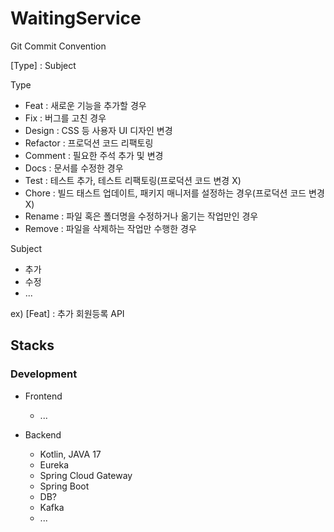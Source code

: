 # WaitingService

Git Commit Convention

[Type] : Subject

Type
- Feat : 새로운 기능을 추가할 경우
- Fix : 버그를 고친 경우
- Design : CSS 등 사용자 UI 디자인 변경
- Refactor : 프로덕션 코드 리팩토링
- Comment : 필요한 주석 추가 및 변경
- Docs : 문서를 수정한 경우
- Test : 테스트 추가, 테스트 리팩토링(프로덕션 코드 변경 X)
- Chore : 빌드 태스트 업데이트, 패키지 매니저를 설정하는 경우(프로덕션 코드 변경 X)
- Rename : 파일 혹은 폴더명을 수정하거나 옮기는 작업만인 경우
- Remove : 파일을 삭제하는 작업만 수행한 경우

Subject
- 추가
- 수정
- ...

ex) [Feat] : 추가 회원등록 API



## Stacks 
### Development
- Frontend
  - ...

- Backend
  - Kotlin, JAVA 17
  - Eureka
  - Spring Cloud Gateway
  - Spring Boot
  - DB?
  - Kafka
  - ...
